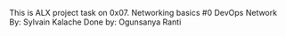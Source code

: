 This is ALX project task on 0x07. Networking basics #0
DevOps
Network
 By: Sylvain Kalache
Done by: Ogunsanya Ranti
